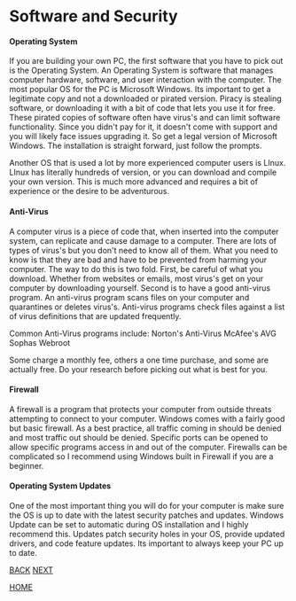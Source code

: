 # Software and Security

#### Operating System
If you are building your own PC, the first software that you have to pick out is the Operating System.  An Operating System is software that manages computer hardware, software, and user interaction with the computer.  The most popular OS for the PC is Microsoft Windows.  Its important to get a legitimate copy and not a downloaded or pirated version.  Piracy is stealing software, or downloading it with a bit of code that lets you use it for free.  These pirated copies of software often have virus's and can limit software functionality.  Since you didn't pay for it, it doesn't come with support and you will likely face issues upgrading it.  So get a legal version of Microsoft Windows.  The installation is straight forward, just follow the prompts. 

Another OS that is used a lot by more experienced computer users is LInux.  LInux has literally hundreds of version, or you can download and compile your own version.  This is much more advanced and requires a bit of experience or the desire to be adventurous.  

#### Anti-Virus
A computer virus is a piece of code that, when inserted into the computer system, can replicate and cause damage to a computer.  There are lots of types of virus's but you don't need to know all of them.  What you need to know is that they are bad and have to be prevented from harming your computer.  The way to do this is two fold.  First, be careful of what you download.  Whether from websites or emails, most virus's get on your computer by downloading yourself.  Second is to have a good anti-virus program.  An anti-virus program scans files on your computer and quarantines or deletes virus's.  Anti-virus programs check files against a list of virus definitions that are updated frequently. 

Common Anti-Virus programs include:
Norton's Anti-Virus
McAfee's
AVG
Sophas
Webroot

Some charge a monthly fee, others a one time purchase, and some are actually free.  Do your research before picking out what is best for you.  

#### Firewall
A firewall is a program that protects your computer from outside threats attempting to connect to your computer.  Windows comes with a fairly good but basic firewall.  As a best practice, all traffic coming in should be denied and most traffic out should be denied.  Specific ports can be opened to allow specific programs access in and out of the computer.  Firewalls can be complicated so I recommend using Windows built in Firewall if you are a beginner.  

#### Operating System Updates
One of the most important thing you will do for your computer is make sure the OS is up to date with the latest security patches and updates.  Windows Update can be set to automatic during OS installation and I highly recommend this.  Updates patch security holes in your OS, provide updated drivers, and code feature updates.  Its important to always keep your PC up to date.  

[BACK](https://github.com/kportell/BuildAPC/blob/main/Peripherals.md)  [NEXT](https://github.com/kportell/BuildAPC/blob/main/Summary.md)

[HOME](https://github.com/kportell/BuildAPC/blob/main/README.md)
